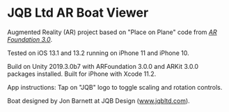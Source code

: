 # JQB Ltd AR Boat Viewer
Augmented Reality (AR) project based on "Place on Plane" code from [*AR Foundation 3.0*](https://docs.unity3d.com/Packages/com.unity.xr.arfoundation@3.0/manual/index.html).  

Tested on iOS 13.1 and 13.2 running on iPhone 11 and iPhone 10.

Build on Unity 2019.3.0b7 with ARFoundation 3.0.0 and ARKit 3.0.0 packages installed.  Built for iPhone with Xcode 11.2.

App instructions: Tap on "JQB" logo to toggle scaling and rotation controls.

Boat designed by Jon Barnett at JQB Design (www.jqbltd.com).
